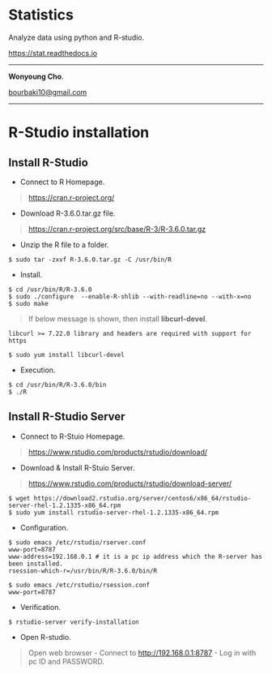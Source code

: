 # Statistics

Analyze data using python and R-studio.

<a href="https://stat.readthedocs.io" target="_blank"> https://stat.readthedocs.io </a>


---

**Wonyoung Cho**.

<bourbaki10@gmail.com>

---

# R-Studio installation

## Install R-Studio

- Connect to R Homepage.

> <https://cran.r-project.org/>

- Download R-3.6.0.tar.gz file.

> <https://cran.r-project.org/src/base/R-3/R-3.6.0.tar.gz>

- Unzip the R file to a folder.
```
$ sudo tar -zxvf R-3.6.0.tar.gz -C /usr/bin/R
```

- Install.
```
$ cd /usr/bin/R/R-3.6.0
$ sudo ./configure  --enable-R-shlib --with-readline=no --with-x=no
$ sudo make
```
> If below message is shown, then install **libcurl-devel**.
```
libcurl >= 7.22.0 library and headers are required with support for https
```
```
$ sudo yum install libcurl-devel
```

- Execution.
```
$ cd /usr/bin/R/R-3.6.0/bin
$ ./R
```


## Install R-Studio Server

- Connect to R-Stuio Homepage.

> <https://www.rstudio.com/products/rstudio/download/>

- Download & Install R-Stuio Server.

> <https://www.rstudio.com/products/rstudio/download-server/>
```
$ wget https://download2.rstudio.org/server/centos6/x86_64/rstudio-server-rhel-1.2.1335-x86_64.rpm
$ sudo yum install rstudio-server-rhel-1.2.1335-x86_64.rpm
```

- Configuration.
```
$ sudo emacs /etc/rstudio/rserver.conf
www-port=8787
www-address=192.168.0.1 # it is a pc ip address which the R-server has been installed.
rsession-which-r=/usr/bin/R/R-3.6.0/bin/R

$ sudo emacs /etc/rstudio/rsession.conf
www-port=8787
```

- Verification.
```
$ rstudio-server verify-installation
```

- Open R-studio.

> Open web browser - Connect to http://192.168.0.1:8787 - Log in with pc ID and PASSWORD.
